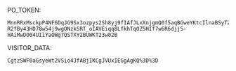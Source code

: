 PO_TOKEN:
```
MnnRRxMsckpP4NF6DqJG9Sx3ozpys2Sh8yj9fIAfJLxXnjgmQ0f5aqBGweYKtcIlnaBSyTZ-R2fBy43HD78w54j9wgONzkSRT_oIAVEiqq8LfkhTqOZ5HIf7w6R6djj5-HAiMwDO04UIiYaOWg7QSTXY2BUWKT23w02B
```
VISITOR_DATA:
```
CgtzSWF0aGsyeWt2VSio4JfABjIKCgJVUxIEGgAgKQ%3D%3D
```
